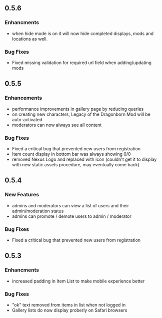 ## 0.5.6

### Enhancments
  - when hide mode is on it will now hide completed displays, mods and locations as well.

### Bug Fixes
  - Fixed missing validation for required url field when adding/updating mods

## 0.5.5

### Enhancements
  - performance improvements in gallery page by reducing queries
  - on creating new characters, Legacy of the Dragonborn Mod will be auto-activated
  - moderators can now always see all content

### Bug Fixes
  - Fixed a critical bug that prevented new users from registration
  - Item count display in bottom bar was always showing 0/0
  - removed Nexus Logo and replaced with icon (couldn't get it to display with new static assets procedure, may eventually come back)

## 0.5.4

### New Features
  - admins and moderators can view a list of users and their admin/moderation status
  - admins can promote / demote users to admin / moderator

### Bug Fixes
  - Fixed a critical bug that prevented new users from registration

## 0.5.3

### Enhancments
  - increased padding in Item List to make mobile experience better

### Bug Fixes
  - "ok" text removed from items in list when not logged in
  - Gallery lists do now display proberly on Safari browsers

